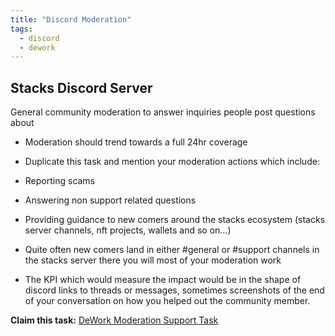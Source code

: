 ```yaml
---
title: "Discord Moderation"
tags:
  - discord
  - dework
---
```


## Stacks Discord Server
General community moderation to answer inquiries people post questions about

- Moderation should trend towards a full 24hr coverage

- Duplicate this task and mention your moderation actions which include:

- Reporting scams

- Answering non support related questions

- Providing guidance to new comers around the stacks ecosystem (stacks server channels, nft projects, wallets and so on…)

- Quite often new comers land in either #general or #support channels in the stacks server there you will most of your moderation work

- The KPI which would measure the impact would be in the shape of discord links to threads or messages, sometimes screenshots of the end of your conversation on how you helped out the community member.

**Claim this task:** [DeWork Moderation Support Task](https://app.dework.xyz/stacks-adox/wish-tasks?taskId=50fb2cce-8166-48ae-94f3-24ca17acbf59)
